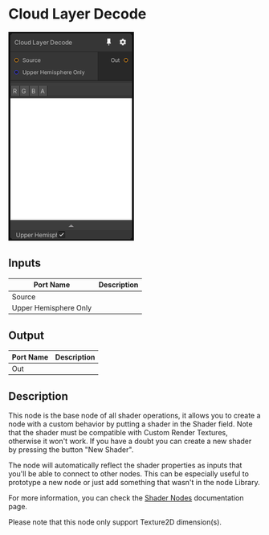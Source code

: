 # Cloud Layer Decode
![Mixture.CloudLayerDecode](../../images/Mixture.CloudLayerDecode.png)
## Inputs
Port Name | Description
--- | ---
Source | 
Upper Hemisphere Only | 

## Output
Port Name | Description
--- | ---
Out | 

## Description
This node is the base node of all shader operations, it allows you to create a node with a custom behavior by putting a shader in the Shader field.
Note that the shader must be compatible with Custom Render Textures, otherwise it won't work. If you have a doubt you can create a new shader by pressing the button "New Shader".

The node will automatically reflect the shader properties as inputs that you'll be able to connect to other nodes.
This can be especially useful to prototype a new node or just add something that wasn't in the node Library.

For more information, you can check the [Shader Nodes](../ShaderNodes.md) documentation page.

Please note that this node only support Texture2D dimension(s).
